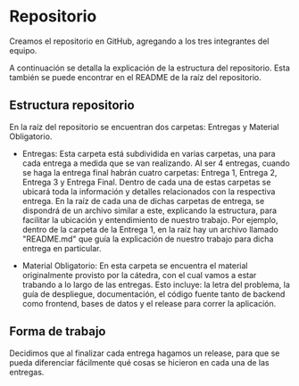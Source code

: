 # Repositorio

Creamos el repositorio en GitHub, agregando a los tres integrantes del equipo. 

A continuación se detalla la explicación de la estructura del repositorio. Esta también se puede encontrar en el README de la raíz del repositorio.

## Estructura repositorio

En la raíz del repositorio se encuentran dos carpetas: Entregas y Material Obligatorio.

- Entregas: Esta carpeta está subdividida en varias carpetas, una para cada entrega a medida que se van realizando. Al ser 4 entregas, cuando se haga la entrega final habrán cuatro carpetas: Entrega 1, Entrega 2, Entrega 3 y Entrega Final. Dentro de cada una de estas carpetas se ubicará toda la información y detalles relacionados con la respectiva entrega. En la raíz de cada una de dichas carpetas de entrega, se dispondrá de un archivo similar a este, explicando la estructura, para facilitar la ubicación y entendimiento de nuestro trabajo. Por ejemplo, dentro de la carpeta de la Entrega 1, en la raíz hay un archivo llamado "README.md" que guía la explicación de nuestro trabajo para dicha entrega en particular. 

- Material Obligatorio: En esta carpeta se encuentra el material originalmente provisto por la cátedra, con el cual vamos a estar trabando a lo largo de las entregas. Esto incluye: la letra del problema, la guía de despliegue, documentación, el código fuente tanto de backend como frontend, bases de datos y el release para correr la aplicación. 

## Forma de trabajo

Decidimos que al finalizar cada entrega hagamos un release, para que se pueda diferenciar fácilmente qué cosas se hicieron en cada una de las entregas.
